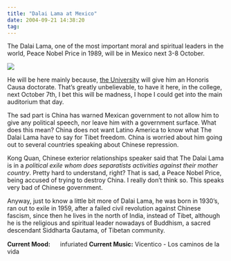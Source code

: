 ```yaml
---
title: "Dalai Lama at Mexico"
date: 2004-09-21 14:38:20
tag: 
---
```

<p>The Dalai Lama, one of the most important moral and spiritual leaders in the world, Peace Nobel Price in 1989, will be in Mexico next 3-8 October.

</p>
<img src="http://www.damog.net/files/Dalai.jpg"/><p>

He will be here mainly because, <a href="http://www.uia.mx/">the University</a> will give him an Honoris Causa doctorate. That&#8217;s greatly unbelievable, to have it here, in the college, next October 7th, I bet this will be madness, I hope I could get into the main auditorium that day.

The sad part is China has warned Mexican government to not allow him to give any political speech, nor leave him with a government surface. What does this mean? China does not want Latino America to know what The Dalai Lama have to say for Tibet freedom. China is worried about him going out to several countries speaking about Chinese repression.

Kong Quan, Chinese exterior relationships speaker said that The Dalai Lama is in a <em>political exile whom does separatists activities against their mother country</em>. Pretty hard to understand, right? That is sad, a Peace Nobel Price, being accused of trying to destroy China. I really don&#8217;t think so. This speaks very bad of Chinese government.

Anyway, just to know a little bit more of Dalai Lama, he was born in 1930&#8217;s, ran out to exile in 1959, after a failed civil revolution against Chinese fascism, since then he lives in the north of India, instead of Tibet, although he is the religious and spiritual leader nowadays of Buddhism, a sacred descendant Siddharta Gautama, of Tibetan community.
</p>
<strong>Current Mood:</strong> <img width="15" height="15" src="http://stat.livejournal.com/img/mood/growf/smileys/enraged.gif"/> infuriated
<strong>Current Music:</strong> Vicentico - Los caminos de la vida
